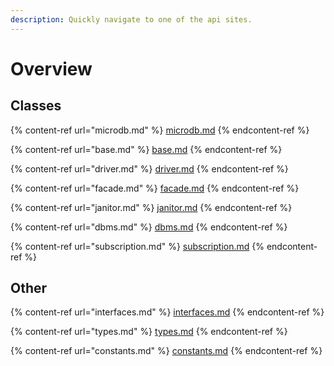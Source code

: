 ```yaml
---
description: Quickly navigate to one of the api sites.
---
```


# Overview

## Classes

{% content-ref url="microdb.md" %}
[microdb.md](microdb.md)
{% endcontent-ref %}

{% content-ref url="base.md" %}
[base.md](base.md)
{% endcontent-ref %}

{% content-ref url="driver.md" %}
[driver.md](driver.md)
{% endcontent-ref %}

{% content-ref url="facade.md" %}
[facade.md](facade.md)
{% endcontent-ref %}

{% content-ref url="janitor.md" %}
[janitor.md](janitor.md)
{% endcontent-ref %}

{% content-ref url="dbms.md" %}
[dbms.md](dbms.md)
{% endcontent-ref %}

{% content-ref url="subscription.md" %}
[subscription.md](subscription.md)
{% endcontent-ref %}

## Other

{% content-ref url="interfaces.md" %}
[interfaces.md](interfaces.md)
{% endcontent-ref %}

{% content-ref url="types.md" %}
[types.md](types.md)
{% endcontent-ref %}

{% content-ref url="constants.md" %}
[constants.md](constants.md)
{% endcontent-ref %}
